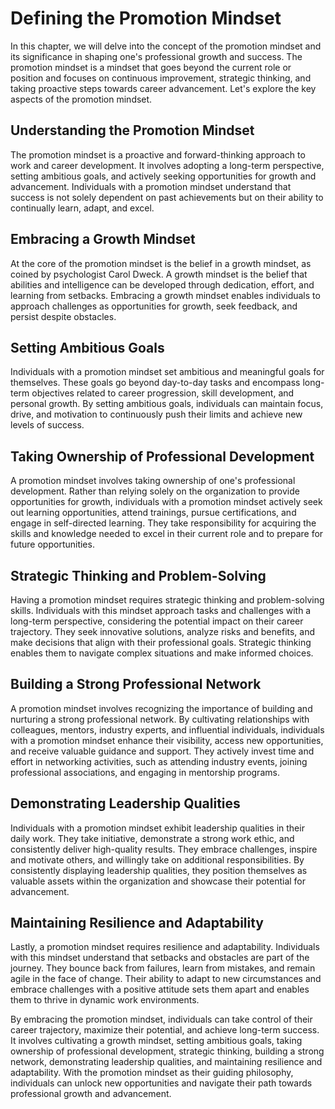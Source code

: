 Defining the Promotion Mindset
=========================================

In this chapter, we will delve into the concept of the promotion mindset and its significance in shaping one's professional growth and success. The promotion mindset is a mindset that goes beyond the current role or position and focuses on continuous improvement, strategic thinking, and taking proactive steps towards career advancement. Let's explore the key aspects of the promotion mindset.

**Understanding the Promotion Mindset**
---------------------------------------

The promotion mindset is a proactive and forward-thinking approach to work and career development. It involves adopting a long-term perspective, setting ambitious goals, and actively seeking opportunities for growth and advancement. Individuals with a promotion mindset understand that success is not solely dependent on past achievements but on their ability to continually learn, adapt, and excel.

**Embracing a Growth Mindset**
------------------------------

At the core of the promotion mindset is the belief in a growth mindset, as coined by psychologist Carol Dweck. A growth mindset is the belief that abilities and intelligence can be developed through dedication, effort, and learning from setbacks. Embracing a growth mindset enables individuals to approach challenges as opportunities for growth, seek feedback, and persist despite obstacles.

**Setting Ambitious Goals**
---------------------------

Individuals with a promotion mindset set ambitious and meaningful goals for themselves. These goals go beyond day-to-day tasks and encompass long-term objectives related to career progression, skill development, and personal growth. By setting ambitious goals, individuals can maintain focus, drive, and motivation to continuously push their limits and achieve new levels of success.

**Taking Ownership of Professional Development**
------------------------------------------------

A promotion mindset involves taking ownership of one's professional development. Rather than relying solely on the organization to provide opportunities for growth, individuals with a promotion mindset actively seek out learning opportunities, attend trainings, pursue certifications, and engage in self-directed learning. They take responsibility for acquiring the skills and knowledge needed to excel in their current role and to prepare for future opportunities.

**Strategic Thinking and Problem-Solving**
------------------------------------------

Having a promotion mindset requires strategic thinking and problem-solving skills. Individuals with this mindset approach tasks and challenges with a long-term perspective, considering the potential impact on their career trajectory. They seek innovative solutions, analyze risks and benefits, and make decisions that align with their professional goals. Strategic thinking enables them to navigate complex situations and make informed choices.

**Building a Strong Professional Network**
------------------------------------------

A promotion mindset involves recognizing the importance of building and nurturing a strong professional network. By cultivating relationships with colleagues, mentors, industry experts, and influential individuals, individuals with a promotion mindset enhance their visibility, access new opportunities, and receive valuable guidance and support. They actively invest time and effort in networking activities, such as attending industry events, joining professional associations, and engaging in mentorship programs.

**Demonstrating Leadership Qualities**
--------------------------------------

Individuals with a promotion mindset exhibit leadership qualities in their daily work. They take initiative, demonstrate a strong work ethic, and consistently deliver high-quality results. They embrace challenges, inspire and motivate others, and willingly take on additional responsibilities. By consistently displaying leadership qualities, they position themselves as valuable assets within the organization and showcase their potential for advancement.

**Maintaining Resilience and Adaptability**
-------------------------------------------

Lastly, a promotion mindset requires resilience and adaptability. Individuals with this mindset understand that setbacks and obstacles are part of the journey. They bounce back from failures, learn from mistakes, and remain agile in the face of change. Their ability to adapt to new circumstances and embrace challenges with a positive attitude sets them apart and enables them to thrive in dynamic work environments.

By embracing the promotion mindset, individuals can take control of their career trajectory, maximize their potential, and achieve long-term success. It involves cultivating a growth mindset, setting ambitious goals, taking ownership of professional development, strategic thinking, building a strong network, demonstrating leadership qualities, and maintaining resilience and adaptability. With the promotion mindset as their guiding philosophy, individuals can unlock new opportunities and navigate their path towards professional growth and advancement.
